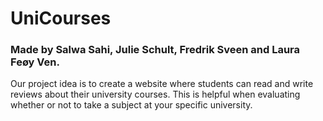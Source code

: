 # UniCourses

### Made by Salwa Sahi, Julie Schult, Fredrik Sveen and Laura Feøy Ven.

Our project idea is to create a website where students can read and write reviews about their university courses. This is helpful when evaluating whether or not to take a subject at your specific university.
